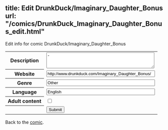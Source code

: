 title: Edit DrunkDuck/Imaginary_Daughter_Bonus
url: "/comics/DrunkDuck_Imaginary_Daughter_Bonus_edit.html"
---
Edit info for comic DrunkDuck/Imaginary_Daughter_Bonus

<form name="comic" action="http://gaepostmail.appspot.com/comic/" method="post">
<table class="comicinfo">
<tr>
<th>Description</th><td><textarea name="description" cols="40" rows="3">-</textarea></td>
</tr>
<tr>
<th>Website</th><td><input type="text" name="url" value="http://www.drunkduck.com/Imaginary_Daughter_Bonus/" size="40"/></td>
</tr>
<tr>
<th>Genre</th><td><input type="text" name="genre" value="Other" size="40"/></td>
</tr>
<tr>
<th>Language</th><td><input type="text" name="language" value="English" size="40"/></td>
</tr>
<tr>
<th>Adult content</th><td><input type="checkbox" name="adult" value="adult" /></td>
</tr>
<tr>
<th></th><td>
<input type="hidden" name="comic" value="DrunkDuck_Imaginary_Daughter_Bonus" />
<input type="submit" name="submit" value="Submit" />
</td>
</tr>
</table>
</form>

Back to the [comic](DrunkDuck_Imaginary_Daughter_Bonus.html).
